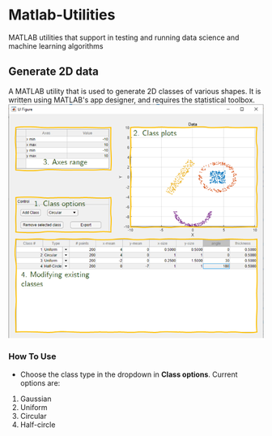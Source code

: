 # Matlab-Utilities
 MATLAB utilities that support in testing and running data science and machine learning algorithms
## Generate 2D data
A MATLAB utility that is used to generate 2D classes of various shapes. It is written using MATLAB's app designer, and requires the statistical toolbox.
![Generate 2D Data app](Images/im_gen2d_1.png)
### How To Use
* Choose the class type in the dropdown in __Class options__. Current options are:
1. Gaussian
2. Uniform
3. Circular
4. Half-circle
